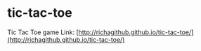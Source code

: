 # tic-tac-toe
Tic Tac Toe game Link: [http://richagithub.github.io/tic-tac-toe/](http://richagithub.github.io/tic-tac-toe/)
